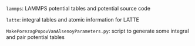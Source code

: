 
`lammps`: LAMMPS potential tables and potential source code

`latte`: integral tables and atomic information for LATTE

`MakePorezagPopovVanAlsenoyParameters.py`: script to generate some integral and pair potential tables